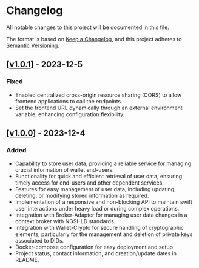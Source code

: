 # Changelog
All notable changes to this project will be documented in this file.

The format is based on [Keep a Changelog](https://keepachangelog.com/en/1.0.0/),
and this project adheres to [Semantic Versioning](https://semver.org/spec/v2.0.0.html).

## [[v1.0.1](https://github.com/in2workspace/wallet-data/releases/tag/1.0.1)] - 2023-12-5

### Fixed
- Enabled centralized cross-origin resource sharing (CORS) to allow frontend applications to call the endpoints.
- Set the frontend URL dynamically through an external environment variable, enhancing configuration flexibility.

## [[v1.0.0](https://github.com/in2workspace/wallet-data/releases/tag/1.0.0)] - 2023-12-4

### Added
- Capability to store user data, providing a reliable service for managing crucial information of wallet end-users.
- Functionality for quick and efficient retrieval of user data, ensuring timely access for end-users and other dependent services.
- Features for easy management of user data, including updating, deleting, or modifying stored information as required.
- Implementation of a responsive and non-blocking API to maintain swift user interactions under heavy load or during complex operations.
- Integration with Broker-Adapter for managing user data changes in a context broker with NGSI-LD standards.
- Integration with Wallet-Crypto for secure handling of cryptographic elements, particularly for the management and deletion of private keys associated to DIDs.
- Docker-compose configuration for easy deployment and setup
- Project status, contact information, and creation/update dates in README.